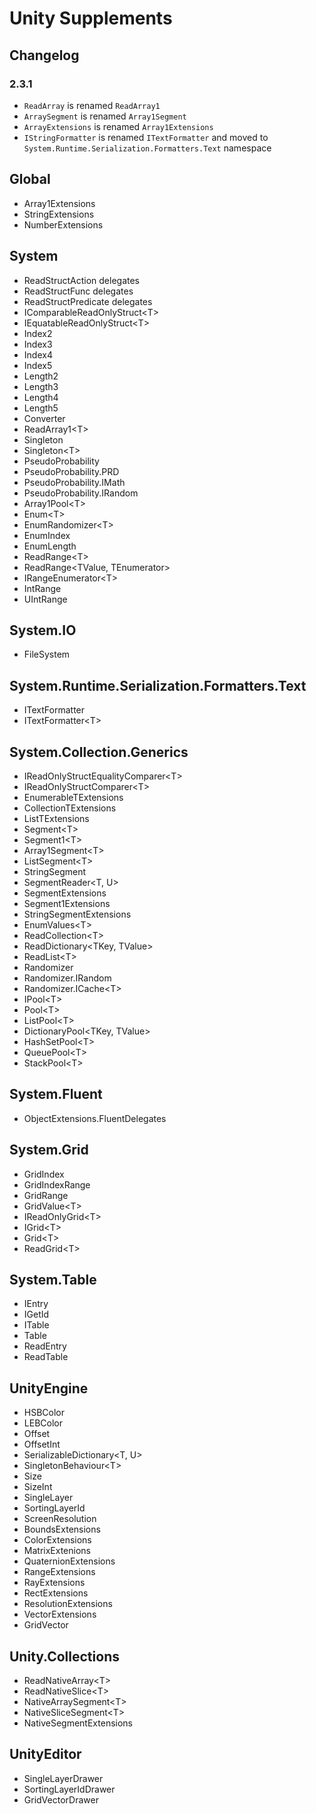 # Unity Supplements

## Changelog

### 2.3.1
- `ReadArray` is renamed `ReadArray1`
- `ArraySegment` is renamed `Array1Segment`
- `ArrayExtensions` is renamed `Array1Extensions`
- `IStringFormatter` is renamed `ITextFormatter` and moved to `System.Runtime.Serialization.Formatters.Text` namespace

## Global

- Array1Extensions
- StringExtensions
- NumberExtensions

## System

- ReadStructAction delegates
- ReadStructFunc delegates
- ReadStructPredicate delegates
- IComparableReadOnlyStruct\<T>
- IEquatableReadOnlyStruct\<T>
- Index2
- Index3
- Index4
- Index5
- Length2
- Length3
- Length4
- Length5
- Converter
- ReadArray1\<T>
- Singleton
- Singleton\<T>
- PseudoProbability
- PseudoProbability.PRD
- PseudoProbability.IMath
- PseudoProbability.IRandom
- Array1Pool\<T>
- Enum\<T>
- EnumRandomizer\<T>
- EnumIndex
- EnumLength
- ReadRange\<T>
- ReadRange\<TValue, TEnumerator>
- IRangeEnumerator\<T>
- IntRange
- UIntRange

## System.IO

- FileSystem

## System.Runtime.Serialization.Formatters.Text

- ITextFormatter
- ITextFormatter\<T>

## System.Collection.Generics

- IReadOnlyStructEqualityComparer\<T>
- IReadOnlyStructComparer\<T>
- EnumerableTExtensions
- CollectionTExtensions
- ListTExtensions
- Segment\<T>
- Segment1\<T>
- Array1Segment\<T>
- ListSegment\<T>
- StringSegment
- SegmentReader\<T, U>
- SegmentExtensions
- Segment1Extensions
- StringSegmentExtensions
- EnumValues\<T>
- ReadCollection\<T>
- ReadDictionary\<TKey, TValue>
- ReadList\<T>
- Randomizer
- Randomizer.IRandom
- Randomizer.ICache\<T>
- IPool\<T>
- Pool\<T>
- ListPool\<T>
- DictionaryPool\<TKey, TValue>
- HashSetPool\<T>
- QueuePool\<T>
- StackPool\<T>

## System.Fluent

- ObjectExtensions.FluentDelegates

## System.Grid

- GridIndex
- GridIndexRange
- GridRange
- GridValue\<T>
- IReadOnlyGrid\<T>
- IGrid\<T>
- Grid\<T>
- ReadGrid\<T>

## System.Table

- IEntry
- IGetId
- ITable
- Table
- ReadEntry
- ReadTable

## UnityEngine

- HSBColor
- LEBColor
- Offset
- OffsetInt
- SerializableDictionary\<T, U>
- SingletonBehaviour\<T>
- Size
- SizeInt
- SingleLayer
- SortingLayerId
- ScreenResolution
- BoundsExtensions
- ColorExtensions
- MatrixExtenions
- QuaternionExtensions
- RangeExtensions
- RayExtensions
- RectExtensions
- ResolutionExtensions
- VectorExtensions
- GridVector

## Unity.Collections

- ReadNativeArray\<T>
- ReadNativeSlice\<T>
- NativeArraySegment\<T>
- NativeSliceSegment\<T>
- NativeSegmentExtensions

## UnityEditor
- SingleLayerDrawer
- SortingLayerIdDrawer
- GridVectorDrawer
